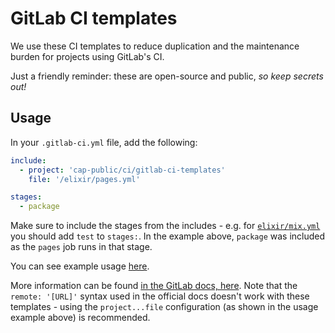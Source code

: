 # GitLab CI templates

We use these CI templates to reduce duplication and the maintenance burden for projects using GitLab's CI.

Just a friendly reminder: these are open-source and public, *so keep secrets out!*

## Usage

In your `.gitlab-ci.yml` file, add the following:

```yaml
include:
  - project: 'cap-public/ci/gitlab-ci-templates'
    file: '/elixir/pages.yml'

stages:
  - package
```

Make sure to include the stages from the includes - e.g. for [`elixir/mix.yml`](/elixir/mix.yml) you should add `test`
to `stages:`. In the example above, `package` was included as the `pages` job runs in that stage.

You can see example usage [here](https://gitlab.com/cap-public/packages/gitlab-header-auth/-/blob/master/.gitlab-ci.yml).

More information can be found [in the GitLab docs, here](https://docs.gitlab.com/ee/ci/yaml/includes.html). Note that 
the `remote: '[URL]'` syntax used in the official docs doesn't work with these templates - using the `project...file`
configuration (as shown in the usage example above) is recommended.
